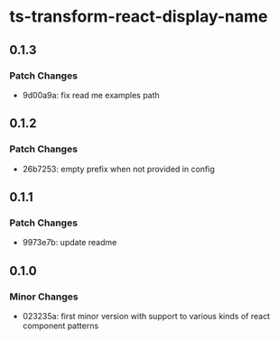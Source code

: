 # ts-transform-react-display-name

## 0.1.3

### Patch Changes

- 9d00a9a: fix read me examples path

## 0.1.2

### Patch Changes

- 26b7253: empty prefix when not provided in config

## 0.1.1

### Patch Changes

- 9973e7b: update readme

## 0.1.0

### Minor Changes

- 023235a: first minor version with support to various kinds of react component patterns

